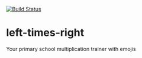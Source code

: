 [![Build Status](https://travis-ci.com/cy6erskunk/left-times-right.svg?branch=master)](https://travis-ci.com/cy6erskunk/left-times-right)
# left-times-right
Your primary school multiplication trainer with emojis
